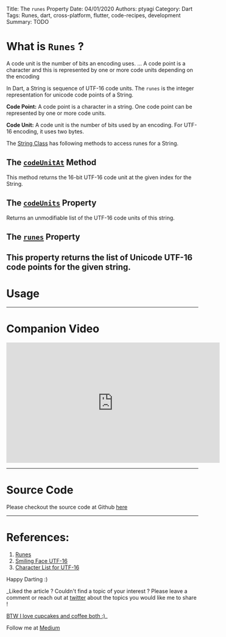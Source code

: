 Title: The `runes` Property
Date: 04/01/2020
Authors: ptyagi
Category: Dart
Tags: Runes, dart, cross-platform, flutter, code-recipes, development
Summary: TODO

# What is `Runes` ?
A code unit is the number of bits an encoding uses. ... A code point is a character and this is represented by one or more code units depending on the encoding

In Dart, a String is sequence of UTF-16 code units. The `runes` is the integer representation for unicode code points of a String.

**Code Point:** A code point is a character in a string. One code point can be represented by one or more code units.

**Code Unit:** A code unit is the number of bits used by an encoding. For UTF-16 encoding, it uses two bytes.


The [String Class](https://api.dart.dev/stable/2.7.2/dart-core/String-class.html) has following methods to access runes for a String.

## The [`codeUnitAt`](https://api.dart.dev/stable/2.7.2/dart-core/String/codeUnitAt.html) Method

This method returns the 16-bit UTF-16 code unit at the given index for the String.

## The [`codeUnits`](https://api.dart.dev/stable/2.7.2/dart-core/String/codeUnits.html) Property

Returns an unmodifiable list of the UTF-16 code units of this string.

## The [`runes`](https://api.dart.dev/stable/2.7.2/dart-core/String/runes.html) Property

This property returns the list of Unicode UTF-16 code points for the given string.
---

# Usage

---
# Companion Video

<iframe width="560" height="315" src="https://www.youtube.com/embed/TODO" frameborder="0" allow="accelerometer; autoplay; encrypted-media; gyroscope; picture-in-picture" allowfullscreen></iframe>

---
# Source Code

Please checkout the source code at Github [here]()


---
# References: ###

1. [Runes](https://api.dart.dev/stable/2.7.2/dart-core/Runes-class.html)
2. [Smiling Face UTF-16](https://www.fileformat.info/info/unicode/char/263a/index.htm)
3. [Character List for UTF-16](http://www.fileformat.info/info/charset/UTF-16/list.htm)

Happy Darting :)

_Liked the article ?
Couldn't find a topic of your interest ? Please leave a comment or reach out at [twitter](https://twitter.com/ptyagi13) about the topics you would like me to share !

[BTW I love cupcakes and coffee both :)](https://www.paypal.me/pritya)_

Follow me at [Medium](https://medium.com/@ptyagicodecamp)
